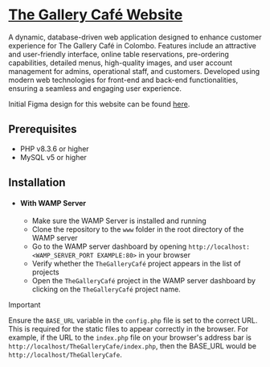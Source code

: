 # [The Gallery Café Website](https://github.com/Sandakan/TheGalleryCafe)

A dynamic, database-driven web application designed to enhance customer experience for The Gallery Café in Colombo.
Features include an attractive and user-friendly interface, online table reservations, pre-ordering capabilities,
detailed menus, high-quality images, and user account management for admins, operational staff, and customers. Developed
using modern web technologies for front-end and back-end functionalities, ensuring a seamless and engaging user
experience.

Initial Figma design for this website can be found
[here](https://www.figma.com/design/m4hjzkCX4neCWxMEINX0pS/The-Gallery-Cafe?node-id=223-2526&t=pzHELjAOtfxDG1Wb-1).

## Prerequisites

- PHP v8.3.6 or higher
- MySQL v5 or higher

## Installation

- #### With WAMP Server

  - Make sure the WAMP Server is installed and running
  - Clone the repository to the `www` folder in the root directory of the WAMP server
  - Go to the WAMP server dashboard by opening `http://localhost:<WAMP_SERVER_PORT EXAMPLE:80>` in your browser
  - Verify whether the `TheGalleryCafé` project appears in the list of projects
  - Open the `TheGalleryCafé` project in the WAMP server dashboard by clicking on the `TheGalleryCafé` project name.

> [!IMPORTANT]  
> Ensure the `BASE_URL` variable in the `config.php` file is set to the correct URL. This is required for the static
> files to appear correctly in the browser. For example, if the URL to the `index.php` file on your browser's address
> bar is `http://localhost/TheGalleryCafe/index.php`, then the BASE_URL would be `http://localhost/TheGalleryCafe`.
